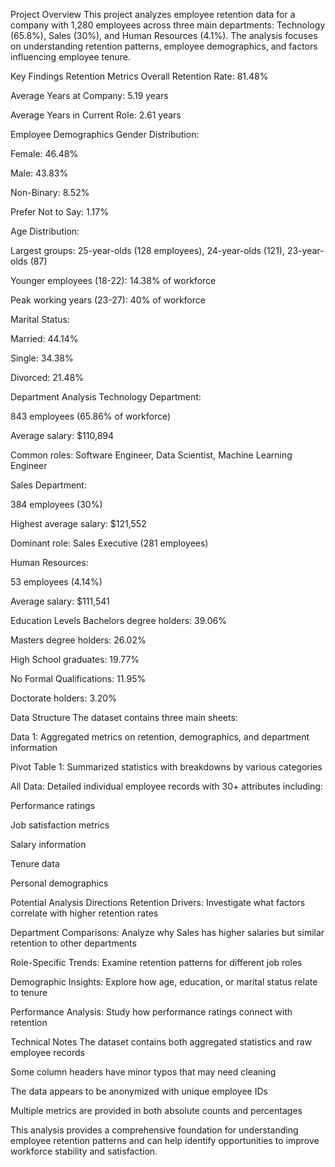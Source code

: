 Project Overview
This project analyzes employee retention data for a company with 1,280 employees across three main departments: Technology (65.8%), Sales (30%), and Human Resources (4.1%). The analysis focuses on understanding retention patterns, employee demographics, and factors influencing employee tenure.

Key Findings
Retention Metrics
Overall Retention Rate: 81.48%

Average Years at Company: 5.19 years

Average Years in Current Role: 2.61 years

Employee Demographics
Gender Distribution:

Female: 46.48%

Male: 43.83%

Non-Binary: 8.52%

Prefer Not to Say: 1.17%

Age Distribution:

Largest groups: 25-year-olds (128 employees), 24-year-olds (121), 23-year-olds (87)

Younger employees (18-22): 14.38% of workforce

Peak working years (23-27): 40% of workforce

Marital Status:

Married: 44.14%

Single: 34.38%

Divorced: 21.48%

Department Analysis
Technology Department:

843 employees (65.86% of workforce)

Average salary: $110,894

Common roles: Software Engineer, Data Scientist, Machine Learning Engineer

Sales Department:

384 employees (30%)

Highest average salary: $121,552

Dominant role: Sales Executive (281 employees)

Human Resources:

53 employees (4.14%)

Average salary: $111,541

Education Levels
Bachelors degree holders: 39.06%

Masters degree holders: 26.02%

High School graduates: 19.77%

No Formal Qualifications: 11.95%

Doctorate holders: 3.20%

Data Structure
The dataset contains three main sheets:

Data 1: Aggregated metrics on retention, demographics, and department information

Pivot Table 1: Summarized statistics with breakdowns by various categories

All Data: Detailed individual employee records with 30+ attributes including:

Performance ratings

Job satisfaction metrics

Salary information

Tenure data

Personal demographics

Potential Analysis Directions
Retention Drivers: Investigate what factors correlate with higher retention rates

Department Comparisons: Analyze why Sales has higher salaries but similar retention to other departments

Role-Specific Trends: Examine retention patterns for different job roles

Demographic Insights: Explore how age, education, or marital status relate to tenure

Performance Analysis: Study how performance ratings connect with retention

Technical Notes
The dataset contains both aggregated statistics and raw employee records

Some column headers have minor typos that may need cleaning

The data appears to be anonymized with unique employee IDs

Multiple metrics are provided in both absolute counts and percentages

This analysis provides a comprehensive foundation for understanding employee retention patterns and can help identify opportunities to improve workforce stability and satisfaction.
